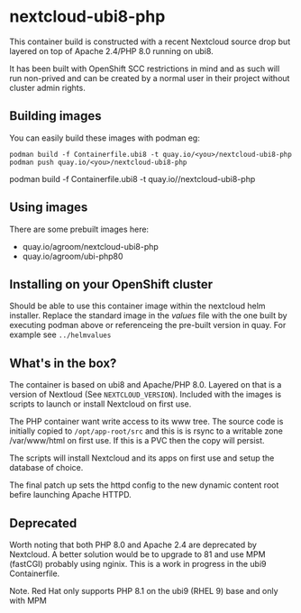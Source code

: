 # nextcloud-ubi8-php
This container build is constructed with a recent Nextcloud source drop but layered on top of Apache 2.4/PHP 8.0 running on ubi8.

It has been built with OpenShift SCC restrictions in mind and as such will run non-prived and can be created
by a normal user in their project without cluster admin rights.

## Building images

You can easily build these images with podman eg:

```
podman build -f Containerfile.ubi8 -t quay.io/<you>/nextcloud-ubi8-php
podman push quay.io/<you>/nextcloud-ubi8-php
```
podman build -f Containerfile.ubi8 -t quay.io/<you>/nextcloud-ubi8-php

## Using images
There are some prebuilt images here:

* quay.io/agroom/nextcloud-ubi8-php
* quay.io/agroom/ubi-php80

## Installing on your OpenShift cluster

Should be able to use this container image within the nextcloud helm installer. Replace the standard image in the *values* file with the one built by executing podman above or referenceing the pre-built version in quay. For example see `../helmvalues`

## What's in the box?
The container is based on ubi8 and Apache/PHP 8.0. Layered on that is a version of Nextloud (See `NEXTCLOUD_VERSION`). Included with the images is scripts to launch or install Nextcloud on first use.

The PHP container want write access to its www tree. The source code is initially copied to `/opt/app-root/src` and this is is rsync to a writable zone /var/www/html on first use. If this is a PVC then the copy will persist. 

The scripts will install Nextcloud and its apps on first use and setup the database of choice.

The final patch up sets the httpd config to the new dynamic content root befire launching Apache HTTPD.

## Deprecated

Worth noting that both PHP 8.0 and Apache 2.4 are deprecated by Nextcloud. A better solution would be to upgrade to 81 and use MPM (fastCGI) probably using nginix. This is a work in progress in the ubi9 Containerfile. 

Note. Red Hat only supports PHP 8.1 on the ubi9 (RHEL 9) base and only with MPM

